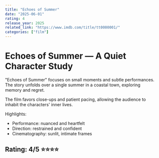 ```yaml
---
title: "Echoes of Summer"
date: "2025-06-01"
rating: 4
release_year: 2025
related_link: "https://www.imdb.com/title/tt0000001/"
categories: ["film"]
---
```


# Echoes of Summer — A Quiet Character Study

"Echoes of Summer" focuses on small moments and subtle performances. The story unfolds over a single summer in a coastal town, exploring memory and regret.

The film favors close-ups and patient pacing, allowing the audience to inhabit the characters' inner lives.

Highlights:
- Performance: nuanced and heartfelt
- Direction: restrained and confident
- Cinematography: sunlit, intimate frames

## Rating: 4/5 ⭐⭐⭐⭐